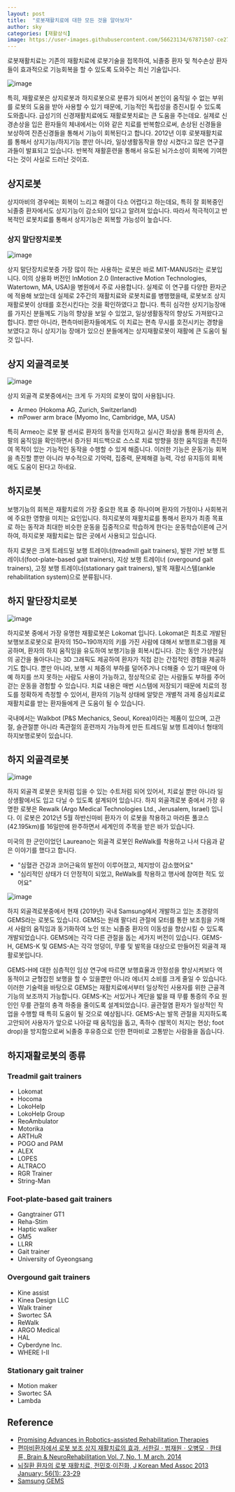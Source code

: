 ```yaml
---
layout: post
title:  "로봇재활치료에 대한 모든 것을 알아보자"
author: sky
categories: [재활상식]
image: https://user-images.githubusercontent.com/56623134/67871507-ce273e80-fb73-11e9-975d-d03ca536fc90.png
---
```


로봇재활치료는 기존의 재활치료에 로봇기술을 접목하여, 뇌졸중 환자 및 척수손상 환자들이 효과적으로 기능회복을 할 수 있도록 도와주는 최신 기술입니다.

![image](https://user-images.githubusercontent.com/56623134/68072068-dde99180-fdc4-11e9-9824-3ca846713175.png)

특히, 재활로봇은 상지로봇과 하지로봇으로 분류가 되어서 본인이 움직일 수 없는 부위를 로봇의 도움을 받아 사용할 수 있기 때문에, 기능적인 독립성을 증진시킬 수 있도록 도와줍니다.
급성기의 신경재활치료에도 재활로봇치료는 큰 도움을 주는데요. 실제로 신경손상을 입은 환자들의 체내에서는 이와 같은 치료를 반복함으로써, 손상된 신경들을 보상하여 잔존신경들을 통해서 기능이 회복된다고 합니다.
2012년 이후 로봇재활치료를 통해서 상지기능/하지기능 뿐만 아니라, 일상생활동작을 향상 시켰다고 많은 연구결과들이 발표되고 있습니다. 반복적 재활훈련을 통해서 유도된 뇌가소성이 회복에 기여한다는 것이 사실로 드러난 것이죠.

## 상지로봇

상지마비의 경우에는 회복이 느리고 해결이 다소 어렵다고 하는데요, 특히 잘 회복중인 뇌졸중 환자에서도 상지기능이 감소되어 있다고 알려져 있습니다.
따라서 적극적이고 반복적인 로봇치료를 통해서 상지기능은 회복할 가능성이 높습니다.

### 상지 말단장치로봇

![image](https://user-images.githubusercontent.com/56623134/68067615-09508a00-fd8d-11e9-8264-d8518870a3a6.png)

상지 말단장치로봇중 가장 많이 하는 사용하는 로봇은 바로 MIT-MANUS라는 로봇입니다.
이의 상용화 버전인 InMotion 2.0 (Interactive Motion Technologies, Watertown, MA, USA)을 병원에서 주로 사용합니다.
실제로 이 연구를 다양한 환자군에 적용해 보았는데 실제로 2주간의 재활치료와 로봇치료를 병행했을때, 로봇보조 상지재활로봇이 상태를 호전시킨다는 것을 확인하였다고 합니다.
특히 심각한 상지기능장애를 가지신 분들께도 기능의 향상을 보일 수 있었고, 일상생활동작의 향상도 가져왔다고 합니다.
뿐만 아니라, 편측마비환자들에게도 이 치료는 편측 무시를 호전시키는 경향을 보였다고 하니 상지기능 장애가 있으신 분들에게는 상지재활로봇이 재활에 큰 도움이 될 것 입니다.

## 상지 외골격로봇

![image](https://user-images.githubusercontent.com/56623134/68067703-9cd68a80-fd8e-11e9-9f63-b5edc85a6fe8.png)

상지 외골격 로봇중에서는 크게 두 가지의 로봇이 많이 사용됩니다.
- Armeo (Hokoma AG, Zurich, Switzerland)
- mPower arm brace (Myomo Inc, Cambridge, MA, USA)

특히 Armeo는 로봇 팔 센서로 환자의 동작을 인지하고 실시간 화상을 통해 환자의 손, 팔의 움직임을 확인하면서 증가된 피드백으로 스스로 치료 방향을 정한 움직임을 촉진하여 목적이 있는 기능적인 동작을 수행할 수 있게 해줍니다.
이러한 기능은 운동기능 회복을 촉진할 뿐만 아니라 부수적으로 기억력, 집중력, 문제해결 능력, 각성 유지등의 회복에도 도움이 된다고 하네요.

## 하지로봇

보행기능의 회복은 재활치료의 가장 중요한 목표 중 하나이며 환자의 가정이나 사회복귀에 주요한 영향을 미치는 요인입니다.
하지로봇의 재활치료를 통해서 환자가 최종 목표로 하는 동작과 최대한 비슷한 운동을 집중적으로 학습하게 한다는 운동학습이론에 근거하여, 하지로봇 재활치료는 많은 곳에서 사용되고 있습니다.

하지 로봇은 크게 트레드밀 보행 트레이너(treadmill gait trainers), 발판 기반 보행 트레이너(foot-plate-based gait trainers), 지상 보행 트레이너 (overgound gait trainers), 고정 보행 트레이너(stationary gait trainers), 발목 재활시스템(ankle rehabilitation system)으로 분류됩니다.

## 하지 말단장치로봇

![image](https://user-images.githubusercontent.com/56623134/68071774-31f27700-fdc1-11e9-81a2-3fccdbfda310.png)

하지로봇 중에서 가장 유명한 재활로봇은 Lokomat 입니다.
Lokomat은 최초로 개발된 보행보조로봇으로 환자의 150~190까지의 키를 가진 사람에 대해서 보행프로그램을 제공하며, 환자의 하지 움직임을 유도하여 보행기능을 회복시킵니다. 걷는 동안 가상현실의 공간을 돌아다니는 3D 그래픽도 제공하여 환자가 직접 걷는 간접적인 경험을 제공하기도 합니다. 뿐만 아니라, 보행 시 체중의 부하를 덜어주거나 더해줄 수 있기 때문에 아예 하지를 쓰지 못하는 사람도 사용이 가능하고, 정상적으로 걷는 사람들도 부하를 주어 걷는 운동을 경험할 수 있습니다. 치료 내용은 매번 시스템에 저장되기 때문에 치료의 정도를 정확하게 측정할 수 있어서, 환자의 기능적 상태에 알맞은 개별적 과제 중심치료로 재활치료를 받는 환자들에게 큰 도움이 될 수 있습니다.

국내에서는 Walkbot (P&S Mechanics, Seoul, Korea)이라는 제품이 있으며, 고관절, 슬관절뿐 아니라 족관절의 훈련까지 가능하게 만든 트레드밀 보행 트레이너 형태의 하지보행로봇이 있습니다.

## 하지 외골격로봇

![image](https://user-images.githubusercontent.com/56623134/67929857-c0b89580-fc01-11e9-9bd6-cd36d74ba5b6.png)

하지 외골격 로봇은 옷처럼 입을 수 있는 수트처럼 되어 있어서, 치료실 뿐만 아니라 일상생활에서도 입고 다닐 수 있도록 설계되어 있습니다.
하지 외골격로봇 중에서 가장 유명한 로봇은 Rewalk (Argo Medical Technologies Ltd., Jerusalem, Israel) 입니다.
이 로봇은 2012년 5월 하반신마비 환자가 이 로봇을 착용하고 마라톤 풀코스 (42.195km)를 16일만에 완주하면서 세계인의 주목을 받은 바가 있습니다.

미국의 한 군인이었던 Laureano는 외골격 로봇인 ReWalk를 착용하고 나서 다음과 같은 이야기를 했다고 합니다.
- "심혈관 건강과 코어근육의 발전이 이루어졌고, 체지방이 감소했어요"
- "심리적인 상태가 더 안정적이 되었고, ReWalk를 착용하고 행사에 참여한 적도 있어요"

![image](https://user-images.githubusercontent.com/56623134/68071967-8c8cd280-fdc3-11e9-9855-d9b2210663ec.png)

하지 외골격로봇중에서 현재 (2019년) 국내 Samsung에서 개발하고 있는 초경량의 GEMS라는 로봇도 있습니다.
GEMS는 원래 팔다리 관절에 모터를 통한 보조힘을 가해서 사람의 움직임과 동기화하여 노인 또는 뇌졸중 환자의 이동성을 향상시킬 수 있도록 개발되었습니다. GEMS에는 각각 다른 관절을 돕는 세가지 버전이 있습니다. GEMS-H, GEMS-K 및 GEMS-A는 각각 엉덩이, 무릎 및 발목을 대상으로 만들어진 외골격 재활로봇입니다.

GEMS-H에 대한 심층적인 임상 연구에 따르면 보행효율과 안정성을 향상시켜보다 역동적이고 균형잡힌 보행을 할 수 있을뿐만 아니라 에너지 소비를 크게 줄일 수 있습니다. 이러한 기술력을 바탕으로 GEMS는 재활치료에서부터 일상적인 사용자를 위한 근골격 기능의 보조까지 가능합니다. GEMS-K는 서있거나 계단을 밟을 때 무릎 통증의 주요 원인인 무릎 관절의 충격 하중을 줄이도록 설계되었습니다. 골관절염 환자가 일상적인 작업을 수행할 때 특히 도움이 될 것으로 예상됩니다. GEMS-A는 발목 관절을 지지하도록 고안되어 사용자가 앞으로 나아갈 때 움직임을 돕고, 족하수 (발목이 처지는 현상; foot drop)을 방지함으로써 뇌졸중 후유증으로 인한 편마비로 고통받는 사람들을 돕습니다.


## 하지재활로봇의 종류

### Treadmil gait trainers
- Lokomat
- Hocoma
- LokoHelp
- LokoHelp Group
- ReoAmbulator
- Motorika
- ARTHuR
- POGO and PAM
- ALEX
- LOPES
- ALTRACO
- RGR Trainer
- String-Man

### Foot-plate-based gait trainers
- Gangtrainer GT1
- Reha-Stim
- Haptic walker
- GM5
- LLRR
- Gait trainer
- University of Gyeongsang

### Overgound gait trainers
- Kine assist
- Kinea Design LLC
- Walk trainer
- Swortec SA
- ReWalk
- ARGO Medical
- HAL 
- Cyberdyne Inc.
- WHERE I-II

### Stationary gait trainer
- Motion maker
- Swortec SA
- Lambda

## Reference

- [Promising Advances in Robotics-assisted Rehabilitation Therapies](https://www.brainandlife.org/articles/high-tech-therapies-are-enhancing-rehabilitation-and-recovery-for-stroke/)
- [편마비환자에서 로봇 보조 상지 재활치료의 효과, 서한길ㆍ범재원ㆍ오병모ㆍ한태륜, Brain & NeuroRehabilitation Vol. 7, No. 1, M arch, 2014](https://synapse.koreamed.org/Synapse/Data/PDFData/0176BN/bn-7-39.pdf)
- [뇌질환 환자의 로봇 재활치료, 전민호·이진화, J Korean Med Assoc 2013 January; 56(1): 23-29](https://synapse.koreamed.org/Synapse/Data/PDFData/0119JKMA/jkma-56-23.pdf)
- [Samsung GEMS](https://news.samsung.com/global/get-a-glimpse-of-the-next-generation-innovations-on-display-at-samsungs-technology-showcase)
